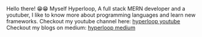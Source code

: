 Hello there! 😁😁
Myself Hyperloop, A full stack MERN developer and a youtuber, I like to know more about programming languages and learn new frameworks.
Checkout my youtube channel here: [hyperloop youtube](https://www.youtube.com/channel/UCj-YXnkg1Z2wwXhahmk5IIw)
Checkout my blogs on medium: [hyperloop medium](https://medium.com/@hyperloopmedia007)
